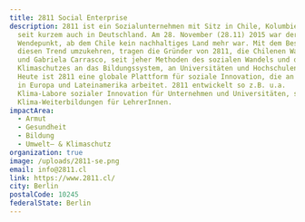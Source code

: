 ```yaml
---
title: 2811 Social Enterprise
description: 2811 ist ein Sozialunternehmen mit Sitz in Chile, Kolumbien und
  seit kurzem auch in Deutschland. Am 28. November (28.11) 2015 war der
  Wendepunkt, ab dem Chile kein nachhaltiges Land mehr war. Mit dem Beschluss
  diesen Trend umzukehren, tragen die Gründer von 2811, die Chilenen Waldo Soto
  und Gabriela Carrasco, seit jeher Methoden des sozialen Wandels und des
  Klimaschutzes an das Bildungssystem, an Universitäten und Hochschulen heran.
  Heute ist 2811 eine globale Plattform für soziale Innovation, die an Projekten
  in Europa und Lateinamerika arbeitet. 2811 entwickelt so z.B. u.a.
  Klima-Labore sozialer Innovation für Unternehmen und Universitäten, sowie
  Klima-Weiterbildungen für LehrerInnen.
impactArea:
  - Armut
  - Gesundheit
  - Bildung
  - Umwelt– & Klimaschutz
organization: true
image: /uploads/2811-se.png
email: info@2811.cl
link: https://www.2811.cl/
city: Berlin
postalCode: 10245
federalState: Berlin
---
```


